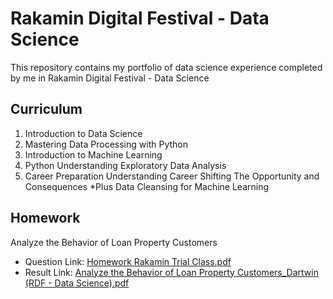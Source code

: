 # Rakamin Digital Festival - Data Science

This repository contains my portfolio of data science experience completed by me in Rakamin Digital Festival - Data Science

## Curriculum
1. Introduction to Data Science
2. Mastering Data Processing with Python
3. Introduction to Machine Learning
4. Python Understanding Exploratory Data Analysis
5. Career Preparation Understanding Career Shifting The Opportunity and Consequences
*Plus Data Cleansing for Machine Learning

## Homework
Analyze the Behavior of Loan Property Customers
- Question Link:
[Homework Rakamin Trial Class.pdf](https://github.com/dartwinshu/rakamin-digital-festival-data-science/files/9644830/Homework.Rakamin.Trial.Class.pdf)
- Result Link:
[Analyze the Behavior of Loan Property Customers_Dartwin (RDF - Data Science).pdf](https://github.com/dartwinshu/rakamin-digital-festival-data-science/files/9646902/Analyze.the.Behavior.of.Loan.Property.Customers_Dartwin.RDF.-.Data.Science.pdf)
